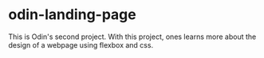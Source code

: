 # odin-landing-page

This is Odin's second project. With this project, ones learns more about the design of a webpage using flexbox and css.